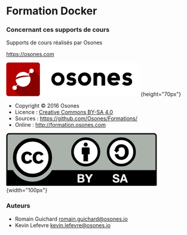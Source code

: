 # Formation Docker

### Concernant ces supports de cours

Supports de cours réalisés par Osones

<https://osones.com>

![](images/logo-osones.png){height="70px"}

- Copyright © 2016 Osones
- Licence : [Creative Commons BY-SA 4.0](https://creativecommons.org/licenses/by-sa/4.0/deed.fr)
- Sources : <https://github.com/Osones/Formations/>
- Online : <http://formation.osones.com>

![](images/licence.png){width="100px"}

### Auteurs

- Romain Guichard <romain.guichard@osones.io>
- Kevin Lefevre <kevin.lefevre@osones.io>

